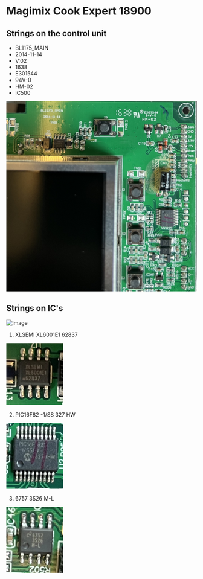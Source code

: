 # Magimix Cook Expert 18900
## Strings on the control unit
* BL1175_MAIN
* 2014-11-14
* V:02
* 1638 
* E301544
* 94V-0
* HM-02
* IC500

![mainboard_right_up_corner](img/mainboard_right_up.jpeg)

## Strings on IC's

![image](https://user-images.githubusercontent.com/7887972/160485835-4447e43d-bca3-4e2a-b2e7-c30aa354c974.png)

1. XLSEMI XL6001E1 62837
<img src="img/ic_1.jpeg" width="150">

2. PIC16F82 -1/SS 327 HW
<img src="img/ic_2.jpeg" width="150">

3. 6757 3S26 M-L
<img src="img/ic_3.jpeg" width="150">
